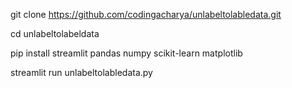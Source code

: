 git clone https://github.com/codingacharya/unlabeltolabledata.git

cd unlabeltolabeldata

pip install streamlit pandas numpy scikit-learn matplotlib

streamlit run unlabeltolabledata.py
